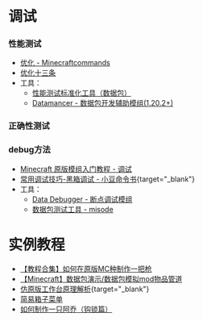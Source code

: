 # 调试
### 性能测试
- [优化 - Minecraftcommands](https://minecraftcommands.github.io/wiki/optimising)
- [优化十三条](/index/附录4.md/#优化十三条)
- 工具：
  - [性能测试标准化工具（数据包）](https://github.com/xiaodou8593/perf_1.0)
  - [Datamancer - 数据包开发辅助模组(1.20.2+)](https://modrinth.com/mod/datamancer) 
### 正确性测试
### debug方法
- [Minecraft 原版模组入门教程 - 调试](https://zhangshenxing.github.io/VanillaModTutorial/#%E8%B0%83%E8%AF%95)
- [常用调试技巧-黑箱调试 - 小豆命令书](https://xdcmd.vari.fun/chapter2-%E5%B8%B8%E7%94%A8%E8%B0%83%E8%AF%95%E6%8A%80%E5%B7%A7/1.%E6%B5%8B%E8%AF%95%E6%96%B9%E6%B3%95/1.%E9%BB%91%E7%AE%B1%E6%B5%8B%E8%AF%95.html){target="_blank"}
- 工具：
  - [Data Debugger - 断点调试模组](https://github.com/Alumopper/Datapack-Debugger)
  - [数据包测试工具 - misode](https://github.com/misode/packtest)

# 实例教程
- [【教程合集】如何在原版MC种制作一把枪](https://www.bilibili.com/video/BV1PG4y1e7hx)
- [【Minecraft】数据包演示/数据包模拟mod物品管道](https://www.bilibili.com/video/BV1sw4m1k7dG)
- [仿原版工作台原理解析](https://www.mcmod.cn/post/2175.html){target="_blank"}
- [简易箱子菜单](https://github.com/CloudWolfYT/Easy-Loot)
- [如何制作一只阿乔（钩锁篇）](https://etis.vcsofficial.site/d/98)
